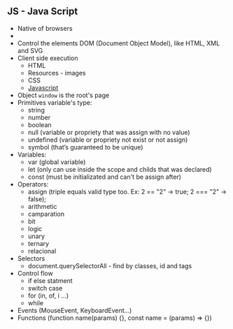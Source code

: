 ## JS - Java Script

- Native of browsers
- 
- Control the elements DOM (Document Object Model), like HTML, XML and SVG
- Client side execution
    - HTML
    - Resources - images
    - CSS
    - [Javascript](https://developer.mozilla.org/en-US/docs/Web/JavaScript)
- Object `window` is the root's page
- Primitives variable's type:
    - string
    - number
    - boolean
    - null (variable or propriety that was assign with no value)
    - undefined (variable or propriety not exist or not assign)
    - symbol (that’s guaranteed to be unique)
- Variables:
    - var (global variable)
    - let (only can use inside the scope and childs that was declared)
    - const (must be initializated and can't be assign after)
- Operators:
    - assign (triple equals valid type too. Ex: 2 == "2" -> true; 2 === "2" -> false);
    - arithmetic
    - camparation
    - bit
    - logic
    - unary
    - ternary
    - relacional
- Selectors
    - document.querySelectorAll - find by classes, id and tags
- Control flow
    - if else statment
    - switch case
    - for (in, of, i ...)
    - while
- Events (MouseEvent, KeyboardEvent...)
- Functions (function name(params) {}, const name = (params) => {})
